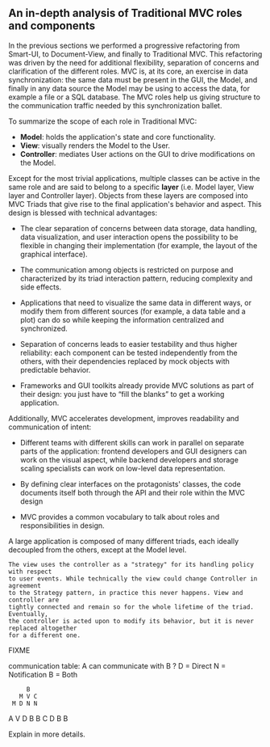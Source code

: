 An in-depth analysis of Traditional MVC roles and components
------------------------------------------------------------

In the previous sections we performed a progressive refactoring from Smart-UI, 
to Document-View, and finally to Traditional MVC. This refactoring was driven
by the need for additional flexibility, separation of concerns and
clarification of the different roles. MVC is, at its core, an exercise in data
synchronization: the same data must be present in the GUI, the Model, and
finally in any data source the Model may be using to access the data, for
example a file or a SQL database. The MVC roles help us giving structure to the
communication traffic needed by this synchronization ballet.

To summarize the scope of each role in
Traditional MVC:

   - **Model**: holds the application's state and core functionality.
   - **View**: visually renders the Model to the User.
   - **Controller**: mediates User actions on the GUI to drive modifications on the Model.

Except for the most trivial applications, multiple classes can be active in the
same role and are said to belong to a specific **layer** (i.e. Model layer, View
layer and Controller layer). Objects from these layers are composed into MVC
Triads that give rise to the final application's behavior and aspect.  This
design is blessed with technical advantages: 

   - The clear separation of concerns between data storage, data handling, data
     visualization, and user interaction opens the possibility to be flexible
     in changing their implementation (for example, the layout of the graphical
     interface).

   - The communication among objects is restricted on purpose and characterized
     by its triad interaction pattern, reducing complexity and side effects.

   - Applications that need to visualize the same data in different ways, or
     modify them from different sources (for example, a data table and a plot)
     can do so while keeping the information centralized and synchronized.

   - Separation of concerns leads to easier testability and thus higher
     reliability: each component can be tested independently from the others,
     with their dependencies replaced by mock objects with predictable behavior.

   - Frameworks and GUI toolkits already provide MVC solutions as part of their
     design: you just have to “fill the blanks” to get a working application. 

Additionally, MVC accelerates development, improves readability and communication of intent: 

   - Different teams with different skills can work in parallel on separate
     parts of the application: frontend developers and GUI designers can work
     on the visual aspect, while backend developers and storage scaling specialists
     can work on low-level data representation. 

   - By defining clear interfaces on the protagonists' classes, the code
     documents itself both through the API and their role within the MVC design

   - MVC provides a common vocabulary to talk about roles and responsibilities
     in design.


A large application is composed of many different triads, each ideally
decoupled from the others, except at the Model level.


    The view uses the controller as a "strategy" for its handling policy with respect
    to user events. While technically the view could change Controller in agreement
    to the Strategy pattern, in practice this never happens. View and controller are
    tightly connected and remain so for the whole lifetime of the triad. Eventually,
    the controller is acted upon to modify its behavior, but it is never replaced altogether
    for a different one.



FIXME 

communication table: A can communicate with B ? 
D = Direct
N = Notification
B = Both


         B
       M V C  
     M D N N
  A  V D B B 
     C D B B

Explain in more details.

